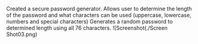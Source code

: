 Created a secure password generator.
Allows user to determine the length of the password and what characters can be used (uppercase, lowercase, numbers and special characters)
Generates a random password to determined length using all 76 characters.
![Screenshot(./Screen Shot03.png)
